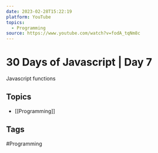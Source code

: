 ```yaml
---
date: 2023-02-28T15:22:19
platform: YouTube
topics:
  - Programming
source: https://www.youtube.com/watch?v=fodA_tqNm8c
---
```

# 30 Days of Javascript | Day 7

Javascript functions

## Topics
- [[Programming]]

## Tags
#Programming